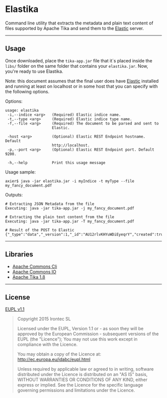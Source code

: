 Elastika
==============================


Command line utility that extracts the metadata and plain text content of files supported by Apache Tika and send them to the [Elastic](https://www.elastic.co/) server.

----------

Usage
-------------
Once downloaded, place the `tika-app.jar` file that it´s placed inside the `libs/` folder on the same folder that contains your `elastika.jar`. Now, you're ready to use Elastika.

Note: this document assumes that the final user does have [Elastic](https://www.elastic.co/) installed and running at least on localhost or in some host that you can specify with the following options.

Options:

    usage: elastika
     -i,--indice <arg>   (Required) Elastic indice name.
     -t,--type <arg>     (Required) Elastic indice type name.
     -f,--file <arg>     (Required) The document to be parsed and sent to
                         Elastic.
     
     -host <arg>         (Optional) Elastic REST Endpoint hostname. Default
                         http://localhost.
     -p,--port <arg>     (Optional) Elastic REST Endpoint port. Default 9200.
     
     -h,--help           Print this usage message
     


Usage sample:

    axier$ java -jar elastika.jar -i myIndice -t myType --file my_fancy_document.pdf

Outputs:

    # Extracting JSON Metadata from the file
    Executing: java -jar tika-app.jar -j my_fancy_document.pdf

	# Extracting the plain text content from the file
	Executing: java -jar tika-app.jar -T my_fancy_document.pdf
	
	# Result of the POST to Elastic
	{"_type":"data","_version":1,"_id":"AU12rlvKHYuWDiEyeqrY","created":true,"_index":"ekt"}


----------

Libraries
-------------

 - [Apache Commons Cli](https://commons.apache.org/proper/commons-cli/)
 - [Apache Commons IO](https://commons.apache.org/proper/commons-io/)
 - [Apache Tika 1.8](https://tika.apache.org/)

----------

License
-------------
[EUPL v1.1](https://github.com/irontec/elastika/blob/master/LICENSE.txt)

> Copyright 2015 Irontec SL
> 
> Licensed under the EUPL, Version 1.1 or - as soon they will be approved by the European
> Commission - subsequent versions of the EUPL (the "Licence"); You may not use this work
> except in compliance with the Licence.
> 
> You may obtain a copy of the Licence at:
> http://ec.europa.eu/idabc/eupl.html
> 
> Unless required by applicable law or agreed to in writing, software distributed under 
> the Licence is distributed on an "AS IS" basis, WITHOUT WARRANTIES OR CONDITIONS OF 
> ANY KIND, either express or implied. See the Licence for the specific language 
> governing permissions and limitations under the Licence.